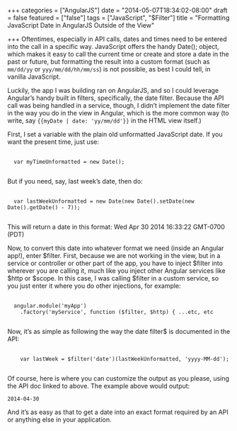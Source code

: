 +++
categories = ["AngularJS"]
date = "2014-05-07T18:34:02-08:00"
draft = false
featured = ["false"]
tags = ["JavaScript", "$Filter"]
title = "Formatting JavaScript Date in AngularJS Outside of the View"

+++
Oftentimes, especially in API calls, dates and times need to be entered into the call in a specific way. JavaScript offers the handy Date(); object, which makes it easy to call the current time or create and store a date in the past or future, but formatting the result into a custom format (such as `mm/dd/yy` or `yyy/mm/dd/hh/mm/ss`) is not possible, as best I could tell, in vanilla JavaScript.<!--more-->

Luckily, the app I was building ran on AngularJS, and so I could leverage Angular’s handy built in filters, specifically, the date filter. Because the API call was being handled in a service, though, I didn’t implement the date filter in the way you do in the view in Angular, which is the more common way (to write, say `{{myDate | date: 'yy/mm/dd'}}` in the HTML view itself.)

First, I set a variable with the plain old unformatted JavaScript date. If you want the present time, just use:

<pre class="language-javascript">
  <code class="language-javascript">
  var myTimeUnformatted = new Date();
  </code>
</pre>


But if you need, say, last week’s date, then do:

<pre class="language-javascript">
  <code class="language-javascript">
  var lastWeekUnformatted = new Date(new Date().setDate(new Date().getDate() - 7));
  </code>
</pre>

This will return a date in this format: Wed Apr 30 2014 16:33:22 GMT-0700 (PDT)

Now, to convert this date into whatever format we need (inside an Angular app!), enter $filter. First, because we are not working in the view, but in a service or controller or other part of the app, you have to inject $filter into wherever you are calling it, much like you inject other Angular services like $http or $scope. In this case, I was calling $filter in a custom service, so you just enter it where you do other injections, for example:

<pre class="language-javascript">
  <code class="language-javascript">
  angular.module('myApp')
    .factory('myService', function ($filter, $http) { ...etc, etc
  </code>
</pre>

Now, it’s as simple as following the way the date filter$ is documented in the API:

<pre class="language-javascript">
  <code class="language-javascript">
    var lastWeek = $filter('date')(lastWeekUnformatted, 'yyyy-MM-dd');
  </code>
</pre>

Of course, here is where you can customize the output as you please, using the API doc linked to above. The example above would output:

~~~
2014-04-30
~~~

And it’s as easy as that to get a date into an exact format required by an API or anything else in your application.
